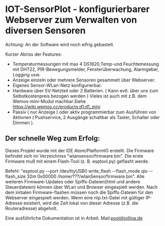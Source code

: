 # IOT-SensorPlot - konfigurierbarer Webserver zum Verwalten von diversen Sensoren

Achtung: An der Software wird noch eifrig gebastelt.

Kurzer Abriss der Features:
 - Temperaturmessungen mit max 4 DS1820,Temp-und Feuchtemessung mit DHT22, PIR-Bewegungsmelder, Fensterüberwachung, Alarmgeber, Logging usw.
 - Anzeige einzeln oder mehrere Sensoren gesammelt über Webserver.
 - Eigenes Sensor-WLan-Netz konfigurierbar.
 - Hardware über 5V-Netzteil oder 2 Batterien. ( Kann evtl. über uns zum Selbstkostenpreis bezogen werden )
   Vieles ist auch mit z.B. dem Wemos-mini-Modul machbar.Siehe https://wiki.wemos.cc/products:d1:d1_mini
 - Passiv ( nur Anzeige ) oder aktiv programmierbar zum Ausführen von Aktionen ( Pushservice, 2 Ausgänge schaltbar als Taster, Schalter oder Dimmen ).

Der schnelle Weg zum Erfolg:
----------------------------
Dieses Projekt wurde mit der IDE Atom/PlatformIO erstellt.
Die Firmware befindet sich im Verzeichniss "wlansensor/firmware.bin".
Die erste Firmware muß mit einem Flash-Tool (z. B. esptool.py) geflasht werde.

Befehl: "esptool.py --port /dev/ttyUSB0 write_flash --flash_mode qio --flash_size 32m 0x00000 /home/???/wlanSensor/firmware.bin".
Alle weiteren Firmware-Updates oder Spiffs-Dateien(html und andere Steuerdateien) können über WLan und Browser eingespielt werden.
Nach dem initialen Firmware-flashen müssen noch die Spiffs-Dateien für den Webserver eingespielt werden.
Wenn eine ntp.txt-Datei mit gültiger IP-Adresse existiert, wird die Zeit lokal von dieser Adresse (z.B. die Routeradresse) abgeholt.

Eine ausführliche Dokumentation ist in Arbeit.
Mail:post@jollina.de


